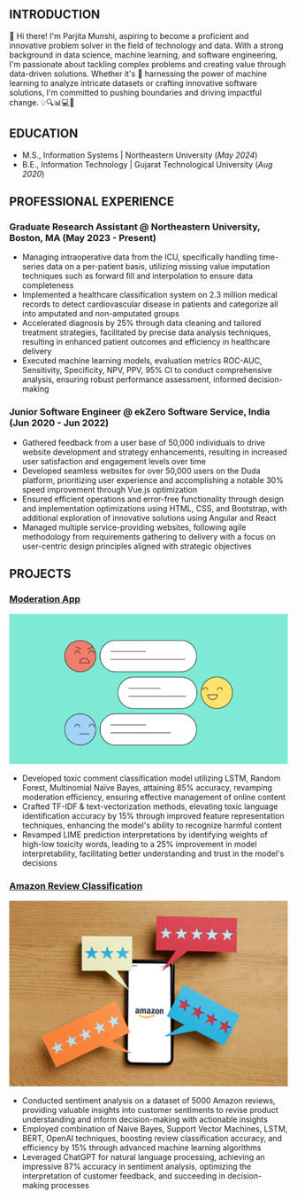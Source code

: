 
## INTRODUCTION
👋 Hi there! I'm Parjita Munshi, aspiring to become a proficient and innovative problem solver in the field of technology and data. With a strong background in data science, machine learning, and software engineering, I'm passionate about tackling complex problems and creating value through data-driven solutions. Whether it's 🚀 harnessing the power of machine learning to analyze intricate datasets or crafting innovative software solutions, I'm committed to pushing boundaries and driving impactful change. 💡🔍📊💻🌟

## EDUCATION
					       		
- M.S., Information Systems	| Northeastern University (_May 2024_)	 			        		
- B.E., Information Technology | Gujarat Technological University (_Aug 2020_)

## PROFESSIONAL EXPERIENCE

### Graduate Research Assistant  @ Northeastern University, Boston, MA (May 2023 - Present)
- Managing intraoperative data from the ICU, specifically handling time-series data on a per-patient basis, utilizing 
missing value imputation techniques such as forward fill and interpolation to ensure data completeness
- Implemented a healthcare classification system on 2.3 million medical records to detect cardiovascular disease
in patients and categorize all into amputated and non-amputated groups
- Accelerated diagnosis by 25% through data cleaning and tailored treatment strategies, facilitated by precise 
data analysis techniques, resulting in enhanced patient outcomes and efficiency in healthcare delivery
- Executed machine learning models, evaluation metrics ROC-AUC, Sensitivity, Specificity, NPV, PPV, 95% 
CI to conduct comprehensive analysis, ensuring robust performance assessment, informed decision-making

### Junior Software Engineer @ ekZero Software Service, India (Jun 2020 - Jun 2022)
- Gathered feedback from a user base of 50,000 individuals to drive website development and strategy 
enhancements, resulting in increased user satisfaction and engagement levels over time
- Developed seamless websites for over 50,000 users on the Duda platform, prioritizing user experience and 
accomplishing a notable 30% speed improvement through Vue.js optimization
- Ensured efficient operations and error-free functionality through design and implementation optimizations 
using HTML, CSS, and Bootstrap, with additional exploration of innovative solutions using Angular and React
- Managed multiple service-providing websites, following agile methodology from requirements gathering to 
delivery with a focus on user-centric design principles aligned with strategic objectives

## PROJECTS

### [Moderation App](https://github.com/ParjitaMunshi/Moderation-Application)
![Moderation App](/images/moderation_app.png)
- Developed toxic comment classification model utilizing LSTM, Random Forest, Multinomial Naïve Bayes, 
attaining 85% accuracy, revamping moderation efficiency, ensuring effective management of online content
- Crafted TF-IDF & text-vectorization methods, elevating toxic language identification accuracy by 15% through 
improved feature representation techniques, enhancing the model's ability to recognize harmful content 
- Revamped LIME prediction interpretations by identifying weights of high-low toxicity words, leading to a 
25% improvement in model interpretability, facilitating better understanding and trust in the model's decisions

### [Amazon Review Classification]( https://github.com/ParjitaMunshi/Amazon-Reviews-Classification)
![Amazon Review Classification](/images/amazon_review.jpg)
- Conducted sentiment analysis on a dataset of 5000 Amazon reviews, providing valuable insights into customer 
sentiments to revise product understanding and inform decision-making with actionable insights
- Employed combination of Naive Bayes, Support Vector Machines, LSTM, BERT, OpenAI techniques, 
boosting review classification accuracy, and efficiency by 15% through advanced machine learning algorithms
- Leveraged ChatGPT for natural language processing, achieving an impressive 87% accuracy in sentiment 
analysis, optimizing the interpretation of customer feedback, and succeeding in decision-making processes
